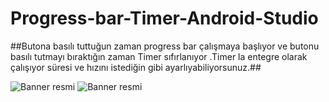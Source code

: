 # Progress-bar-Timer-Android-Studio
##Butona basılı tuttuğun zaman progress bar çalışmaya başlıyor ve butonu basılı tutmayı bıraktığın zaman Timer sıfırlanıyor .Timer la entegre olarak çalışıyor süresi ve hızını istediğin gibi ayarlıyabiliyorsunuz.##

![Banner resmi](https://github.com/fatih40/Progress-bar-Timer-Android-Studio/blob/master/images/progress1.jpeg)
![Banner resmi](https://github.com/fatih40/Progress-bar-Timer-Android-Studio/blob/master/images/progress2.jpeg)



